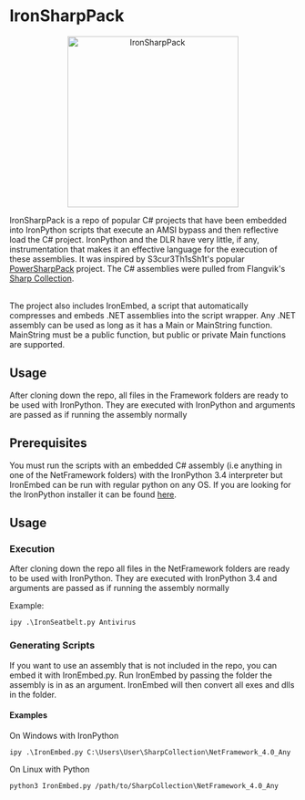 # IronSharpPack
<p align="center">
	<img src="https://github.com/BC-SECURITY/Empire/assets/42596432/a0e1b1be-a0c8-4212-bc85-4e12ae681130" alt="IronSharpPack" width="300"/>
</p>
IronSharpPack is a repo of popular C# projects that have been embedded into IronPython scripts that execute an AMSI bypass and then reflective load the C# project. IronPython and the DLR have very little, if any, instrumentation that makes it an effective language for the execution of these assemblies. It was inspired by S3cur3Th1sSh1t's popular <a href="https://github.com/S3cur3Th1sSh1t/PowerSharpPack"> PowerSharpPack</a> project. The C# assemblies were pulled from Flangvik's <a href="https://github.com/Flangvik/SharpCollection">Sharp Collection</a>.<br><br>


The project also includes IronEmbed, a script that automatically compresses and embeds .NET assemblies into the script wrapper. Any .NET assembly can be used as long as it has a Main or MainString function. MainString must be a public function, but public or private Main functions are supported.  
## Usage
After cloning down the repo, all files in the Framework folders are ready to be used with IronPython. They are executed with IronPython and arguments are passed as if running the assembly normally


## Prerequisites 

You must run the scripts with an embedded C# assembly (i.e anything in one of the NetFramework folders) with the IronPython 3.4 interpreter but IronEmbed can be run with regular python on any OS. 
If you are looking for the IronPython installer it can be found <a href="https://github.com/IronLanguages/ironpython3/releases/tag/v3.4.1">here</a>.

## Usage 

### Execution
After cloning down the repo all files in the NetFramework folders are ready to be used with IronPython. They are executed with IronPython 3.4 and arguments are passed as if running the assembly normally

Example:
```
ipy .\IronSeatbelt.py Antivirus
```

### Generating Scripts

If you want to use an assembly that is not included in the repo, you can embed it with IronEmbed.py. Run IronEmbed by passing the folder the assembly is in as an argument. IronEmbed will then convert all exes and dlls in the folder.  

#### Examples

On Windows with IronPython
```
ipy .\IronEmbed.py C:\Users\User\SharpCollection\NetFramework_4.0_Any
```

On Linux with Python
```
python3 IronEmbed.py /path/to/SharpCollection\NetFramework_4.0_Any
```

  

